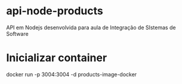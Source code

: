 # api-node-products
API em Nodejs desenvolvida para aula de Integração de SIstemas de Software

# Inicializar container
docker run -p 3004:3004 -d products-image-docker    